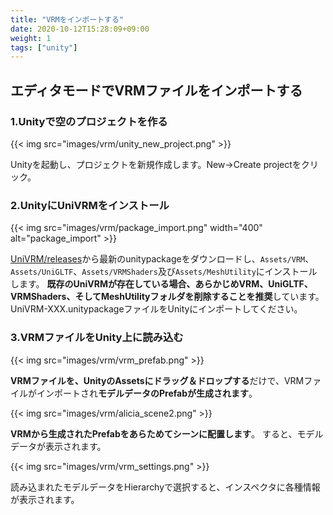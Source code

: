 ```yaml
---
title: "VRMをインポートする"
date: 2020-10-12T15:28:09+09:00
weight: 1
tags: ["unity"]
---
```


## エディタモードでVRMファイルをインポートする

### 1.Unityで空のプロジェクトを作る
{{< img src="images/vrm/unity_new_project.png" >}}

Unityを起動し、プロジェクトを新規作成します。New→Create projectをクリック。

### 2.UnityにUniVRMをインストール
{{< img src="images/vrm/package_import.png" width="400" alt="package_import" >}}

[UniVRM/releases](https://github.com/vrm-c/UniVRM/releases)から最新のunitypackageをダウンロードし、`Assets/VRM`、`Assets/UniGLTF`、`Assets/VRMShaders`及び`Assets/MeshUtility`にインストールします。
**既存のUniVRMが存在している場合、あらかじめVRM、UniGLTF、VRMShaders、そしてMeshUtilityフォルダを削除することを推奨**しています。
UniVRM-XXX.unitypackageファイルをUnityにインポートしてください。

### 3.VRMファイルをUnity上に読み込む
{{< img src="images/vrm/vrm_prefab.png" >}}

**VRMファイルを、UnityのAssetsにドラッグ＆ドロップする**だけで、VRMファイルがインポートされ**モデルデータのPrefabが生成されます**。

{{< img src="images/vrm/alicia_scene2.png" >}}

**VRMから生成されたPrefabをあらためてシーンに配置します**。
すると、モデルデータが表示されます。

{{< img src="images/vrm/vrm_settings.png" >}}

読み込まれたモデルデータをHierarchyで選択すると、インスペクタに各種情報が表示されます。